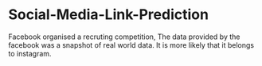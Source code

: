# Social-Media-Link-Prediction
Facebook organised a recruting competition, The data provided by the facebook was a snapshot of real world data. It is more likely that it belongs to instagram.
